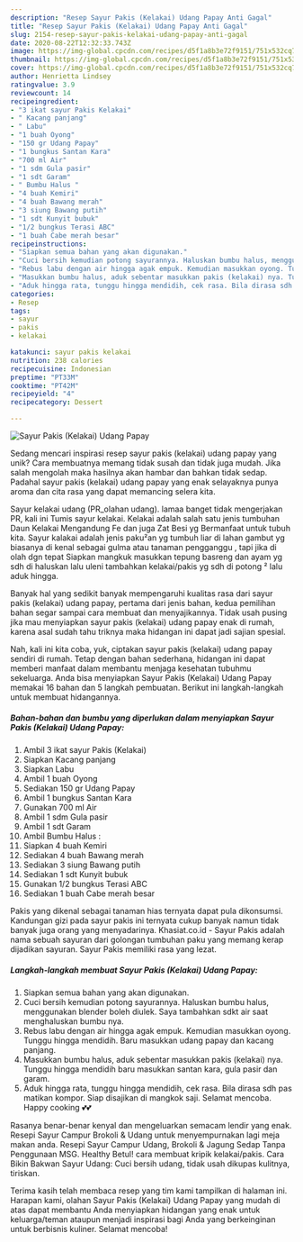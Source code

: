 ```yaml
---
description: "Resep Sayur Pakis (Kelakai) Udang Papay Anti Gagal"
title: "Resep Sayur Pakis (Kelakai) Udang Papay Anti Gagal"
slug: 2154-resep-sayur-pakis-kelakai-udang-papay-anti-gagal
date: 2020-08-22T12:32:33.743Z
image: https://img-global.cpcdn.com/recipes/d5f1a8b3e72f9151/751x532cq70/sayur-pakis-kelakai-udang-papay-foto-resep-utama.jpg
thumbnail: https://img-global.cpcdn.com/recipes/d5f1a8b3e72f9151/751x532cq70/sayur-pakis-kelakai-udang-papay-foto-resep-utama.jpg
cover: https://img-global.cpcdn.com/recipes/d5f1a8b3e72f9151/751x532cq70/sayur-pakis-kelakai-udang-papay-foto-resep-utama.jpg
author: Henrietta Lindsey
ratingvalue: 3.9
reviewcount: 14
recipeingredient:
- "3 ikat sayur Pakis Kelakai"
- " Kacang panjang"
- " Labu"
- "1 buah Oyong"
- "150 gr Udang Papay"
- "1 bungkus Santan Kara"
- "700 ml Air"
- "1 sdm Gula pasir"
- "1 sdt Garam"
- " Bumbu Halus "
- "4 buah Kemiri"
- "4 buah Bawang merah"
- "3 siung Bawang putih"
- "1 sdt Kunyit bubuk"
- "1/2 bungkus Terasi ABC"
- "1 buah Cabe merah besar"
recipeinstructions:
- "Siapkan semua bahan yang akan digunakan."
- "Cuci bersih kemudian potong sayurannya. Haluskan bumbu halus, menggunakan blender boleh diulek. Saya tambahkan sdkt air saat menghaluskan bumbu nya."
- "Rebus labu dengan air hingga agak empuk. Kemudian masukkan oyong. Tunggu hingga mendidih. Baru masukkan udang papay dan kacang panjang."
- "Masukkan bumbu halus, aduk sebentar masukkan pakis (kelakai) nya. Tunggu hingga mendidih baru masukkan santan kara, gula pasir dan garam."
- "Aduk hingga rata, tunggu hingga mendidih, cek rasa. Bila dirasa sdh pas matikan kompor. Siap disajikan di mangkok saji. Selamat mencoba. Happy cooking 💕💕"
categories:
- Resep
tags:
- sayur
- pakis
- kelakai

katakunci: sayur pakis kelakai 
nutrition: 238 calories
recipecuisine: Indonesian
preptime: "PT33M"
cooktime: "PT42M"
recipeyield: "4"
recipecategory: Dessert

---
```



![Sayur Pakis (Kelakai) Udang Papay](https://img-global.cpcdn.com/recipes/d5f1a8b3e72f9151/751x532cq70/sayur-pakis-kelakai-udang-papay-foto-resep-utama.jpg)

Sedang mencari inspirasi resep sayur pakis (kelakai) udang papay yang unik? Cara membuatnya memang tidak susah dan tidak juga mudah. Jika salah mengolah maka hasilnya akan hambar dan bahkan tidak sedap. Padahal sayur pakis (kelakai) udang papay yang enak selayaknya punya aroma dan cita rasa yang dapat memancing selera kita.

Sayur kelakai udang (PR_olahan udang). lamaa banget tidak mengerjakan PR, kali ini Tumis sayur kelakai. Kelakai adalah salah satu jenis tumbuhan Daun Kelakai Mengandung Fe dan juga Zat Besi yg Bermanfaat untuk tubuh kita. Sayur kalakai adalah jenis paku²an yg tumbuh liar di lahan gambut yg biasanya di kenal sebagai gulma atau tanaman pengganggu , tapi jika di olah dgn tepat Siapkan mangkuk masukkan tepung basreng dan ayam yg sdh di haluskan lalu uleni tambahkan kelakai/pakis yg sdh di potong ² lalu aduk hingga.

Banyak hal yang sedikit banyak mempengaruhi kualitas rasa dari sayur pakis (kelakai) udang papay, pertama dari jenis bahan, kedua pemilihan bahan segar sampai cara membuat dan menyajikannya. Tidak usah pusing jika mau menyiapkan sayur pakis (kelakai) udang papay enak di rumah, karena asal sudah tahu triknya maka hidangan ini dapat jadi sajian spesial.


Nah, kali ini kita coba, yuk, ciptakan sayur pakis (kelakai) udang papay sendiri di rumah. Tetap dengan bahan sederhana, hidangan ini dapat memberi manfaat dalam membantu menjaga kesehatan tubuhmu sekeluarga. Anda bisa menyiapkan Sayur Pakis (Kelakai) Udang Papay memakai 16 bahan dan 5 langkah pembuatan. Berikut ini langkah-langkah untuk membuat hidangannya.

<!--inarticleads1-->

##### Bahan-bahan dan bumbu yang diperlukan dalam menyiapkan Sayur Pakis (Kelakai) Udang Papay:

1. Ambil 3 ikat sayur Pakis (Kelakai)
1. Siapkan  Kacang panjang
1. Siapkan  Labu
1. Ambil 1 buah Oyong
1. Sediakan 150 gr Udang Papay
1. Ambil 1 bungkus Santan Kara
1. Gunakan 700 ml Air
1. Ambil 1 sdm Gula pasir
1. Ambil 1 sdt Garam
1. Ambil  Bumbu Halus :
1. Siapkan 4 buah Kemiri
1. Sediakan 4 buah Bawang merah
1. Sediakan 3 siung Bawang putih
1. Sediakan 1 sdt Kunyit bubuk
1. Gunakan 1/2 bungkus Terasi ABC
1. Sediakan 1 buah Cabe merah besar


Pakis yang dikenal sebagai tanaman hias ternyata dapat pula dikonsumsi. Kandungan gizi pada sayur pakis ini ternyata cukup banyak namun tidak banyak juga orang yang menyadarinya. Khasiat.co.id - Sayur Pakis adalah nama sebuah sayuran dari golongan tumbuhan paku yang memang kerap dijadikan sayuran. Sayur Pakis memiliki rasa yang lezat. 

<!--inarticleads2-->

##### Langkah-langkah membuat Sayur Pakis (Kelakai) Udang Papay:

1. Siapkan semua bahan yang akan digunakan.
1. Cuci bersih kemudian potong sayurannya. Haluskan bumbu halus, menggunakan blender boleh diulek. Saya tambahkan sdkt air saat menghaluskan bumbu nya.
1. Rebus labu dengan air hingga agak empuk. Kemudian masukkan oyong. Tunggu hingga mendidih. Baru masukkan udang papay dan kacang panjang.
1. Masukkan bumbu halus, aduk sebentar masukkan pakis (kelakai) nya. Tunggu hingga mendidih baru masukkan santan kara, gula pasir dan garam.
1. Aduk hingga rata, tunggu hingga mendidih, cek rasa. Bila dirasa sdh pas matikan kompor. Siap disajikan di mangkok saji. Selamat mencoba. Happy cooking 💕💕


Rasanya benar-benar kenyal dan mengeluarkan semacam lendir yang enak. Resepi Sayur Campur Brokoli &amp; Udang untuk menyempurnakan lagi meja makan anda. Resepi Sayur Campur Udang, Brokoli &amp; Jagung Sedap Tanpa Penggunaan MSG. Healthy Betul! cara membuat kripik kelakai/pakis. Cara Bikin Bakwan Sayur Udang: Cuci bersih udang, tidak usah dikupas kulitnya, tiriskan. 

Terima kasih telah membaca resep yang tim kami tampilkan di halaman ini. Harapan kami, olahan Sayur Pakis (Kelakai) Udang Papay yang mudah di atas dapat membantu Anda menyiapkan hidangan yang enak untuk keluarga/teman ataupun menjadi inspirasi bagi Anda yang berkeinginan untuk berbisnis kuliner. Selamat mencoba!
